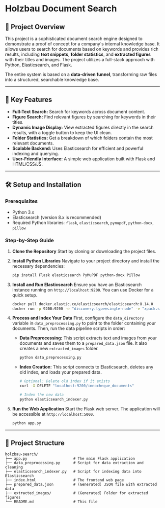 
# Holzbau Document Search

## 📄 Project Overview

This project is a sophisticated document search engine designed to demonstrate a proof of concept for a company's internal knowledge base. It allows users to search for documents based on keywords and provides rich results, including **text snippets**, **folder statistics**, and **extracted figures** with their titles and images. The project utilizes a full-stack approach with Python, Elasticsearch, and Flask.

The entire system is based on a **data-driven funnel**, transforming raw files into a structured, searchable knowledge base.

-----

## 🚀 Key Features

  * **Full-Text Search:** Search for keywords across document content.
  * **Figure Search:** Find relevant figures by searching for keywords in their titles.
  * **Dynamic Image Display:** View extracted figures directly in the search results, with a toggle button to keep the UI clean.
  * **Folder Statistics:** Get a breakdown of which folders contain the most relevant documents.
  * **Scalable Backend:** Uses Elasticsearch for efficient and powerful indexing and querying.
  * **User-Friendly Interface:** A simple web application built with Flask and HTML/CSS/JS.

-----

## 🛠️ Setup and Installation

### Prerequisites

  * Python 3.x
  * Elasticsearch (version 8.x is recommended)
  * Required Python libraries: `flask`, `elasticsearch`, `pymupdf`, `python-docx`, `pillow`

### Step-by-Step Guide

1.  **Clone the Repository**
    Start by cloning or downloading the project files.

2.  **Install Python Libraries**
    Navigate to your project directory and install the necessary dependencies:

    ```bash
    pip install Flask elasticsearch PyMuPDF python-docx Pillow
    ```

3.  **Install and Run Elasticsearch**
    Ensure you have an Elasticsearch instance running on `http://localhost:9200`. You can use Docker for a quick setup.

    ```bash
    docker pull docker.elastic.co/elasticsearch/elasticsearch:8.14.0
    docker run -p 9200:9200 -e "discovery.type=single-node" -e "xpack.security.enabled=false" docker.elastic.co/elasticsearch/elasticsearch:8.14.0
    ```

4.  **Process and Index Your Data**
    First, configure the `data_directory` variable in `data_preprocessing.py` to point to the folder containing your documents. Then, run the data pipeline scripts in order:

      * **Data Preprocessing:** This script extracts text and images from your documents and saves them to a `prepared_data.json` file. It also creates a new `extracted_images` folder.
        ```bash
        python data_preprocessing.py
        ```
      * **Index Creation:** This script connects to Elasticsearch, deletes any old index, and loads your prepared data.
        ```bash
        # Optional: Delete old index if it exists
        curl -X DELETE "localhost:9200/innocheque_documents"

        # Index the new data
        python elasticsearch_indexer.py
        ```

5.  **Run the Web Application**
    Start the Flask web server. The application will be accessible at `http://localhost:5000`.

    ```bash
    python app.py
    ```

-----

## 📂 Project Structure

```
holzbau-search/
├── app.py                     # The main Flask application
├── data_preprocessing.py      # Script for data extraction and cleaning
├── elasticsearch_indexer.py   # Script for indexing data into Elasticsearch
├── index.html                 # The frontend web page
├── prepared_data.json         # (Generated) JSON file with extracted data
├── extracted_images/          # (Generated) Folder for extracted figures
└── README.md                  # This file
```


